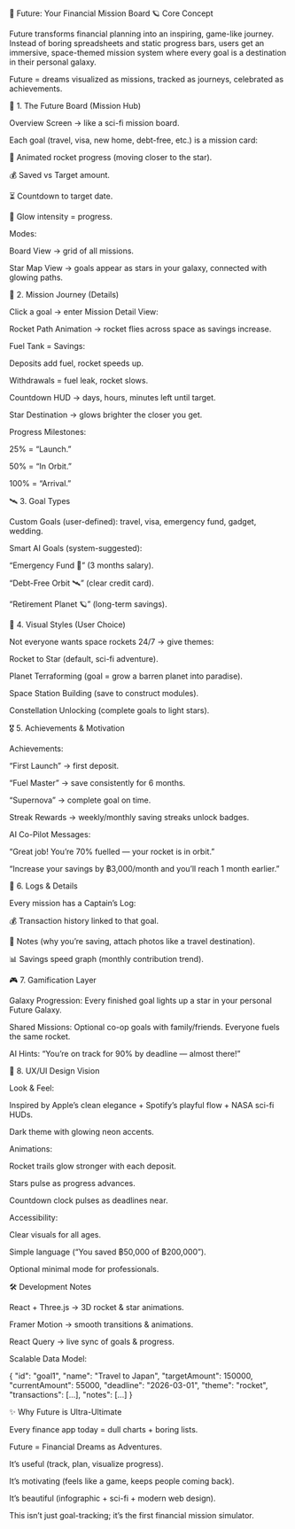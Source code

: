 🌌 Future: Your Financial Mission Board
🪐 Core Concept

Future transforms financial planning into an inspiring, game-like journey.
Instead of boring spreadsheets and static progress bars, users get an immersive, space-themed mission system where every goal is a destination in their personal galaxy.

Future = dreams visualized as missions, tracked as journeys, celebrated as achievements.

🚀 1. The Future Board (Mission Hub)

Overview Screen → like a sci-fi mission board.

Each goal (travel, visa, new home, debt-free, etc.) is a mission card:

🚀 Animated rocket progress (moving closer to the star).

💰 Saved vs Target amount.

⏳ Countdown to target date.

🌟 Glow intensity = progress.

Modes:

Board View → grid of all missions.

Star Map View → goals appear as stars in your galaxy, connected with glowing paths.

🌠 2. Mission Journey (Details)

Click a goal → enter Mission Detail View:

Rocket Path Animation → rocket flies across space as savings increase.

Fuel Tank = Savings:

Deposits add fuel, rocket speeds up.

Withdrawals = fuel leak, rocket slows.

Countdown HUD → days, hours, minutes left until target.

Star Destination → glows brighter the closer you get.

Progress Milestones:

25% = “Launch.”

50% = “In Orbit.”

100% = “Arrival.”

🛰 3. Goal Types

Custom Goals (user-defined): travel, visa, emergency fund, gadget, wedding.

Smart AI Goals (system-suggested):

“Emergency Fund 🚨” (3 months salary).

“Debt-Free Orbit 🛰” (clear credit card).

“Retirement Planet 🪐” (long-term savings).

🌟 4. Visual Styles (User Choice)

Not everyone wants space rockets 24/7 → give themes:

Rocket to Star (default, sci-fi adventure).

Planet Terraforming (goal = grow a barren planet into paradise).

Space Station Building (save to construct modules).

Constellation Unlocking (complete goals to light stars).

🎖 5. Achievements & Motivation

Achievements:

“First Launch” → first deposit.

“Fuel Master” → save consistently for 6 months.

“Supernova” → complete goal on time.

Streak Rewards → weekly/monthly saving streaks unlock badges.

AI Co-Pilot Messages:

“Great job! You’re 70% fuelled — your rocket is in orbit.”

“Increase your savings by ฿3,000/month and you’ll reach 1 month earlier.”

📜 6. Logs & Details

Every mission has a Captain’s Log:

💰 Transaction history linked to that goal.

📝 Notes (why you’re saving, attach photos like a travel destination).

📊 Savings speed graph (monthly contribution trend).

🎮 7. Gamification Layer

Galaxy Progression: Every finished goal lights up a star in your personal Future Galaxy.

Shared Missions: Optional co-op goals with family/friends. Everyone fuels the same rocket.

AI Hints: “You’re on track for 90% by deadline — almost there!”

🎨 8. UX/UI Design Vision

Look & Feel:

Inspired by Apple’s clean elegance + Spotify’s playful flow + NASA sci-fi HUDs.

Dark theme with glowing neon accents.

Animations:

Rocket trails glow stronger with each deposit.

Stars pulse as progress advances.

Countdown clock pulses as deadlines near.

Accessibility:

Clear visuals for all ages.

Simple language (“You saved ฿50,000 of ฿200,000”).

Optional minimal mode for professionals.

🛠 Development Notes

React + Three.js → 3D rocket & star animations.

Framer Motion → smooth transitions & animations.

React Query → live sync of goals & progress.

Scalable Data Model:

{
  "id": "goal1",
  "name": "Travel to Japan",
  "targetAmount": 150000,
  "currentAmount": 55000,
  "deadline": "2026-03-01",
  "theme": "rocket",
  "transactions": [...],
  "notes": [...]
}

✨ Why Future is Ultra-Ultimate

Every finance app today = dull charts + boring lists.

Future = Financial Dreams as Adventures.

It’s useful (track, plan, visualize progress).

It’s motivating (feels like a game, keeps people coming back).

It’s beautiful (infographic + sci-fi + modern web design).

This isn’t just goal-tracking; it’s the first financial mission simulator.